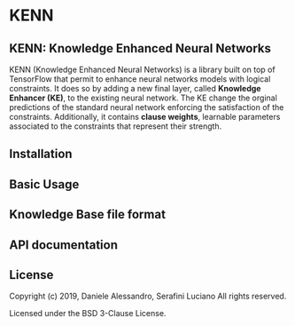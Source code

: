 # KENN
## KENN: Knowledge Enhanced Neural Networks
KENN (Knowledge Enhanced Neural Networks) is a library built on top of TensorFlow that permit to enhance neural networks models with logical constraints. It does so by adding a new final layer, called **Knowledge Enhancer (KE)**, to the existing neural network. The KE change the orginal predictions of the standard neural network enforcing the satisfaction of the constraints. Additionally, it contains **clause weights**, learnable parameters associated to the constraints that represent their strength. 

## Installation

## Basic Usage

## Knowledge Base file format

## API documentation

## License
Copyright (c) 2019, Daniele Alessandro, Serafini Luciano
All rights reserved.

Licensed under the BSD 3-Clause License.
